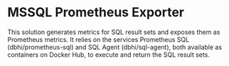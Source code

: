 # MSSQL Prometheus Exporter

This solution generates metrics for SQL result sets and exposes them as Prometheus metrics. It relies on the services Prometheus SQL (dbhi/prometheus-sql) and SQL Agent (dbhi/sql-agent), both available as containers on Docker Hub, to execute and return the SQL result sets.

